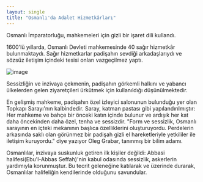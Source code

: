 ```yaml
---
layout: single
title: "Osmanlı'da Adalet Hizmetkârları"
---
```

Osmanlı İmparatorluğu, mahkemeleri için gizli bir işaret dili kullandı.

1600'lü yıllarda, Osmanlı Devleti mahkemesinde 40 sağır hizmetkâr bulunmaktaydı. Sağır hizmetkarlar padişahın sevdiği arkadaşlarıydı ve sözsüz iletişim içindeki tesisi onları vazgeçilmez yaptı.

![image](https://upload.wikimedia.org/wikipedia/commons/a/a4/Ralamb-35.jpg)

Sessizliğin ve inzivaya çekmenin, padişahın görkemli halkını ve yabancı ülkelerden gelen ziyaretçileri ürkütmek için kullanıldığı düşünülmektedir.

En gelişmiş mahkeme, padişahın özel izleyici salonunun bulunduğu yer olan Topkapı Sarayı'nın kalbindedir. Saray, katman pastası gibi yapılandırılmıştır: Her mahkeme ve bahçe bir önceki katın içinde bulunur ve ardışık her kat daha öncekinden daha özel, tenha ve sessizdir. "Form ve sessizlik, Osmanlı sarayının en içteki mekanının başlıca özelliklerini oluşturuyordu. Perdelerin arkasında saklı olan görünmez bir padişah gizli el hareketleriyle yetkililer ile iletişim kuruyordu." diye yazıyor Oleg Grabar, tanınmış bir bilim adamı.

Osmanlılar, inzivaya suskunluk getiren ilk kişiler değildi: Abbasi halifesi(Ebu'l-Abbas Seffah)'nin kabul odasında sessizlik, askerlerin yardımıyla korunmuştur. Bu tecrit geleneğine katılarak ve üzerinde durarak, Osmanlılar halifeliğin kendilerinde olduğunu savundular.
